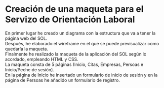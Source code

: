 # Creación de una maqueta para el Servizo de Orientación Laboral<br>
En primer lugar he creado un diagrama con la estructura que va a tener la página web del SOL.<br>
Después, he elaborado el wireframe en el que se puede previsualizar como quedaría la maqueta.<br>
Finalmente he realizado la maqueta de la aplicación del SOL según lo acordado, empleando HTML y CSS. 
<br>La maqueta consta de 5 páginas (Inicio, Citas, Empresas, Persoas e Inicio/Peche de sesión).<br>En la página de Inicio he insertado un formulario de inicio de sesión y en la página de Persoas he añadido un formulario de registro.
